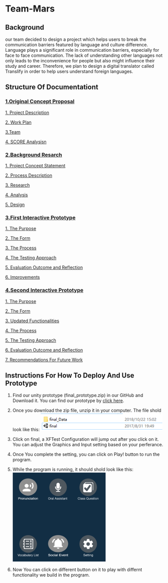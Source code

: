 # Team-Mars

## Background 

our team decided to design a project which helps users to break the communication barriers featured by language and culture difference. Language plays a significant role in communication barriers, especially for face to face communication. The lack of understanding other languages not only leads to the inconvenience for people but also might influence their study and career. Therefore, we plan to design a digital translator called Translify in order to help users understand foreign languages. 


## Structure Of Documentationt

### [1.Original Concept Proposal](https://github.com/deco3500-2018/Team-Mars/wiki/1.Original-Concept-Proposal)

[1. Project Description](https://github.com/deco3500-2018/Team-Mars/wiki/1.Original-Concept-Proposal#1-project-description)

[2. Work Plan](https://github.com/deco3500-2018/Team-Mars/wiki/1.Original-Concept-Proposal#2--work-plan)

[3.Team](https://github.com/deco3500-2018/Team-Mars/wiki/1.Original-Concept-Proposal#3team)

[4. SCORE Analysisn](https://github.com/deco3500-2018/Team-Mars/wiki/1.Original-Concept-Proposal#4-score-analysisn)



### [2.Background Resarch](https://github.com/deco3500-2018/Team-Mars/wiki/2.Background-Resarch)

[1. Project Concept Statement](https://github.com/deco3500-2018/Team-Mars/wiki/2.Background-Resarch#1-project-concept-statement)

[2. Process Description](https://github.com/deco3500-2018/Team-Mars/wiki/2.Background-Resarch#2-process-description)

[3. Research](https://github.com/deco3500-2018/Team-Mars/wiki/2.Background-Resarch#3-research)

[4. Analysis](https://github.com/deco3500-2018/Team-Mars/wiki/2.Background-Resarch#4-analysis)

[5. Design](https://github.com/deco3500-2018/Team-Mars/wiki/2.Background-Resarch#4-analysis)

### [3.First Interactive Prototype](https://github.com/deco3500-2018/Team-Mars/wiki/3.First-Interactive-Prototype)

[1. The Purpose](https://github.com/deco3500-2018/Team-Mars/wiki/3.First-Interactive-Prototype#1-the-purpose)

[2. The Form](https://github.com/deco3500-2018/Team-Mars/wiki/3.First-Interactive-Prototype#2-the-form)

[3. The Process](https://github.com/deco3500-2018/Team-Mars/wiki/3.First-Interactive-Prototype#3-the-process)

[4. The Testing Approach](https://github.com/deco3500-2018/Team-Mars/wiki/3.First-Interactive-Prototype#4-the-testing-approach)

[5. Evaluation Outcome and Reflection](https://github.com/deco3500-2018/Team-Mars/wiki/3.First-Interactive-Prototype#5-evaluation-outcome-and-reflection)

[6. Improvements](https://github.com/deco3500-2018/Team-Mars/wiki/3.First-Interactive-Prototype#6-improvements)

### [4.Second Interactive Prototype](https://github.com/deco3500-2018/Team-Mars/wiki/4.Second-Interactive-Prototype)

[1. The Purpose](https://github.com/deco3500-2018/Team-Mars/wiki/4.Second-Interactive-Prototype#1-the-purpose)

[2. The Form](https://github.com/deco3500-2018/Team-Mars/wiki/4.Second-Interactive-Prototype#2-the-form)

[3. Updated Functionalities](https://github.com/deco3500-2018/Team-Mars/wiki/4.Second-Interactive-Prototype#3-updated-functionalities)

[4. The Process](https://github.com/deco3500-2018/Team-Mars/wiki/4.Second-Interactive-Prototype#4-the-process)

[5. The Testing Approach](https://github.com/deco3500-2018/Team-Mars/wiki/4.Second-Interactive-Prototype#5-the-testing-approach)

[6. Evaluation Outcome and Reflection](https://github.com/deco3500-2018/Team-Mars/wiki/4.Second-Interactive-Prototype#6-evaluation-outcome-and-reflection)

[7. Recommendations For Future Work](https://github.com/deco3500-2018/Team-Mars/wiki/4.Second-Interactive-Prototype#7-recommendations-for-future-work)

## Instructions For How To Deploy And Use Prototype

1. Find our unity prototype (final_prototype.zip) in our GitHub and Download it. You can find our prototype by [click here](https://github.com/deco3500-2018/Team-Mars/blob/master/final_prototype.zip).

2. Once you download the zip file, unzip it in your computer. The file shold look like this: ![](https://github.com/deco3500-2018/Team-Mars/blob/master/appendix/%E6%8D%95%E8%8E%B7.PNG)

3. Click on final, a XFTest Configuration will jump out after you click on it. You can adjust the Graphics and Input setting based on your perferance. 

4. Once You complete the setting, you can click on Play! button to run the program.

5. While the program is running, it should shold look like this: ![](https://github.com/deco3500-2018/Team-Mars/blob/master/appendix/interface.PNG)

6. Now You can click on different button on it to play with differnt functionality we build in the program.



